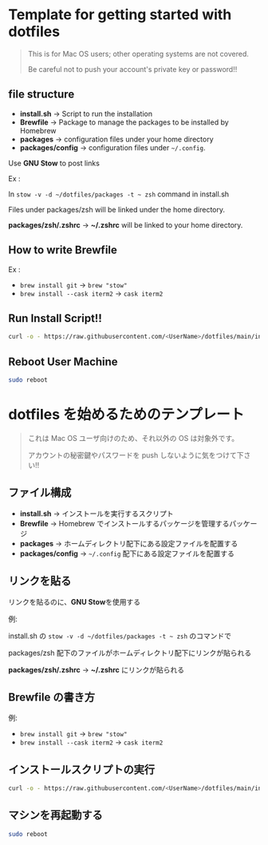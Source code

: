 # Template for getting started with dotfiles

> This is for Mac OS users; other operating systems are not covered.
> 
> Be careful not to push your account's private key or password!!

## file structure

- **install.sh** → Script to run the installation
- **Brewfile** → Package to manage the packages to be installed by Homebrew
- **packages** → configuration files under your home directory
- **packages/config** → configuration files under `~/.config`.

Use **GNU Stow** to post links

Ex :

In `stow -v -d ~/dotfiles/packages -t ~ zsh` command in install.sh

Files under packages/zsh will be linked under the home directory.

**packages/zsh/.zshrc** → **~/.zshrc** will be linked to your home directory.

## How to write Brewfile

Ex :

- `brew install git` → `brew "stow"`
- `brew install --cask iterm2` → `cask iterm2`

## Run Install Script!!

```sh
curl -o - https://raw.githubusercontent.com/<UserName>/dotfiles/main/install.sh | sh
```

## Reboot User Machine

```sh
sudo reboot
```

# dotfiles を始めるためのテンプレート

> これは Mac OS ユーザ向けのため、それ以外の OS は対象外です。
> 
> アカウントの秘密鍵やパスワードを push しないように気をつけて下さい!!

## ファイル構成

- **install.sh** → インストールを実行するスクリプト
- **Brewfile** → Homebrew でインストールするパッケージを管理するパッケージ
- **packages** → ホームディレクトリ配下にある設定ファイルを配置する
- **packages/config** → `~/.config` 配下にある設定ファイルを配置する

## リンクを貼る

リンクを貼るのに、**GNU Stow**を使用する

例:

install.sh の `stow -v -d ~/dotfiles/packages -t ~ zsh` のコマンドで

packages/zsh 配下のファイルがホームディレクトリ配下にリンクが貼られる

**packages/zsh/.zshrc** → **~/.zshrc** にリンクが貼られる

## Brewfile の書き方

例:

- `brew install git` → `brew "stow"`
- `brew install --cask iterm2` → `cask iterm2`

## インストールスクリプトの実行

```sh
curl -o - https://raw.githubusercontent.com/<UserName>/dotfiles/main/install.sh | sh
```

## マシンを再起動する

```sh
sudo reboot
```

